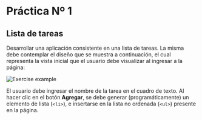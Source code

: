 # Práctica Nº 1

## Lista de tareas

Desarrollar una aplicación consistente en una lista de tareas. La misma debe contemplar el diseño que se muestra a continuación, el cual representa la vista inicial que el usuario debe visualizar al ingresar a la página:

![Exercise example](https://gcdnb.pbrd.co/images/xoQJg58DXPQ2.png?o=1)

El usuario debe ingresar el nombre de la tarea en el cuadro de texto. Al hacer clic en el botón __Agregar__, se debe generar (programáticamente) un elemento de lista (`<li>`), e insertarse en la lista no ordenada (`<ul>`) presente en la página.

